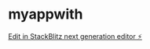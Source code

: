 # myappwith

[Edit in StackBlitz next generation editor ⚡️](https://stackblitz.com/~/github.com/vijaywerrrrrrrrrrrrrr/myappwith)